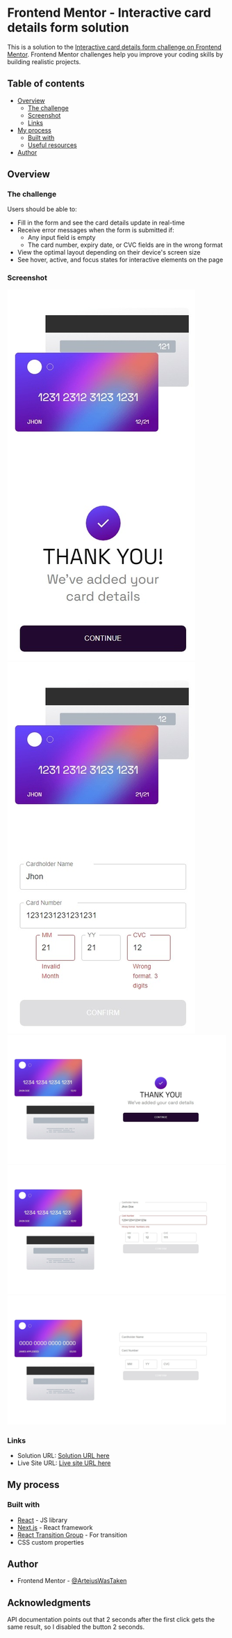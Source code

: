 # Frontend Mentor - Interactive card details form solution

This is a solution to the [Interactive card details form challenge on Frontend Mentor](https://www.frontendmentor.io/challenges/interactive-card-details-form-XpS8cKZDWw). Frontend Mentor challenges help you improve your coding skills by building realistic projects.

## Table of contents

- [Overview](#overview)
  - [The challenge](#the-challenge)
  - [Screenshot](#screenshot)
  - [Links](#links)
- [My process](#my-process)
  - [Built with](#built-with)
  - [Useful resources](#useful-resources)
- [Author](#author)

## Overview

### The challenge

Users should be able to:

- Fill in the form and see the card details update in real-time
- Receive error messages when the form is submitted if:
  - Any input field is empty
  - The card number, expiry date, or CVC fields are in the wrong format
- View the optimal layout depending on their device's screen size
- See hover, active, and focus states for interactive elements on the page

### Screenshot

![Screen 1](./screenshot1.jpeg)
![Screen 2](./screenshot2.jpeg)
![Screen 3](./screenshot3.jpeg)
![Screen 4](./screenshot4.jpeg)
![Screen 5](./screenshot5.jpeg)

### Links

- Solution URL: [Solution URL here](https://github.com/ArteiusWorkshop/FM-interactive-card-details-form-main)
- Live Site URL: [Live site URL here](https://fm-interactive-card-details-form-main.vercel.app/)

## My process

### Built with

- [React](https://reactjs.org/) - JS library
- [Next.js](https://nextjs.org/) - React framework
- [React Transition Group](https://reactcommunity.org/react-transition-group/) - For transition
- CSS custom properties

## Author

- Frontend Mentor - [@ArteiusWasTaken](https://www.frontendmentor.io/profile/ArteiusWasTaken)

## Acknowledgments

API documentation points out that 2 seconds after the first click gets the same result, so I disabled the button 2 seconds.
